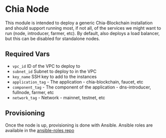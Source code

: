 # Chia Node

This module is intended to deploy a generic Chia-Blockchain installation and should support running most, if not all, of the services we might want to run (node, introducer, farmer, etc). By default, also deploys a load balancer, but this can be disabled for standalone nodes.

## Required Vars

- `vpc_id` ID of the VPC to deploy to
- `subnet_id` Subnet to deploy to in the VPC
- `key_name` SSH key to add to the instances
- `application_tag` - The application - chia-blockchain, faucet, etc
- `component_tag` - The component of the application - dns-introducer, fullnode, farmer, etc
- `network_tag` - Network - mainnet, testnet, etc

## Provisioning

Once the node is up, provisioning is done with Ansible. Ansible roles are available in the [ansible-roles repo](https://github.com/Chia-Network/ansible-roles)
